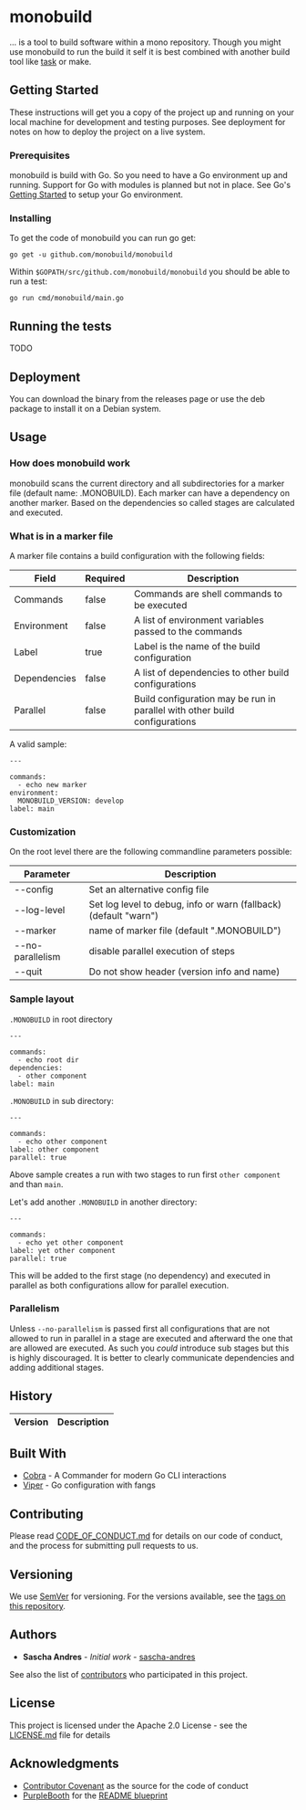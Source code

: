 # monobuild

... is a tool to build software within a mono repository. Though you might use monobuild to run the build it self it is best combined with another build tool like [task](https://github.com/go-task/task) or make.

## Getting Started

These instructions will get you a copy of the project up and running on your local machine for development and testing purposes. See deployment for notes on how to deploy the project on a live system.

### Prerequisites

monobuild is build with Go. So you need to have a Go environment up and running. Support for Go with modules is planned but not in place. See Go's [Getting Started](https://golang.org/doc/install) to setup your Go environment.

### Installing

To get the code of monobuild you can run go get:

    go get -u github.com/monobuild/monobuild

Within `$GOPATH/src/github.com/monobuild/monobuild` you should be able to run a test:

    go run cmd/monobuild/main.go

## Running the tests

TODO

## Deployment

You can download the binary from the releases page or use the deb package to install it on a Debian system.

## Usage

### How does monobuild work

monobuild scans the current directory and all subdirectories for a marker file (default name: .MONOBUILD). Each marker can have a dependency on another marker. Based on the dependencies so called stages are calculated and executed.

### What is in a marker file

A marker file contains a build configuration with the following fields:

|Field|Required|Description|
|---|---|---|
|Commands|false|Commands are shell commands to be executed|
|Environment|false|A list of environment variables passed to the commands|
|Label |true|Label is the name of the build configuration|
|Dependencies|false|A list of dependencies to other build configurations|
|Parallel|false|Build configuration may be run in parallel with other build configurations|     

A valid sample:

    ---
    
    commands:
      - echo new marker
    environment:
      MONOBUILD_VERSION: develop
    label: main

### Customization

On the root level there are the following commandline parameters possible:

|Parameter|Description|
|---|---|
|--config|Set an alternative config file|
|--log-level|Set log level to debug, info or warn (fallback) (default "warn")|
|--marker|name of marker file (default ".MONOBUILD")|
|--no-parallelism|disable parallel execution of steps|
|--quit|Do not show header (version info and name)|

### Sample layout

`.MONOBUILD` in root directory

    ---
    
    commands:
      - echo root dir
    dependencies:
      - other component
    label: main

`.MONOBUILD` in sub directory:

    ---
    
    commands:
      - echo other component
    label: other component
    parallel: true

Above sample creates a run with two stages to run first `other component` and than `main`.

Let's add another `.MONOBUILD` in another directory:

    ---
    
    commands:
      - echo yet other component
    label: yet other component
    parallel: true

This will be added to the first stage (no dependency) and executed in parallel as both configurations allow for parallel execution.

### Parallelism

Unless `--no-parallelism` is passed first all configurations that are not allowed to run in parallel in a stage are executed and afterward the one that are allowed are executed. As such you _could_ introduce sub stages but this is highly discouraged. It is better to clearly communicate dependencies and adding additional stages. 
    
## History

|Version|Description|
|---|---|

## Built With

* [Cobra](https://github.com/spf13/cobra) - A Commander for modern Go CLI interactions
* [Viper](https://github.com/spf13/viper) - Go configuration with fangs

## Contributing

Please read [CODE_OF_CONDUCT.md](CODE_OF_CONDUCT.md) for details on our code of conduct, and the process for submitting pull requests to us.

## Versioning

We use [SemVer](http://semver.org/) for versioning. For the versions available, see the [tags on this repository](https://github.com/monobuild/monobuild/tags).

## Authors

* **Sascha Andres** - *Initial work* - [sascha-andres](https://github.com/sascha-andres)

See also the list of [contributors](https://github.com/monobuild/monobuild/contributors) who participated in this project.

## License

This project is licensed under the Apache 2.0 License - see the [LICENSE.md](LICENSE.md) file for details

## Acknowledgments

* [Contributor Covenant](https://www.contributor-covenant.org/) as the source for the code of conduct
* [PurpleBooth](https://github.com/PurpleBooth) for the [README blueprint](https://gist.githubusercontent.com/PurpleBooth/109311bb0361f32d87a2/raw/8254b53ab8dcb18afc64287aaddd9e5b6059f880/README-Template.md)